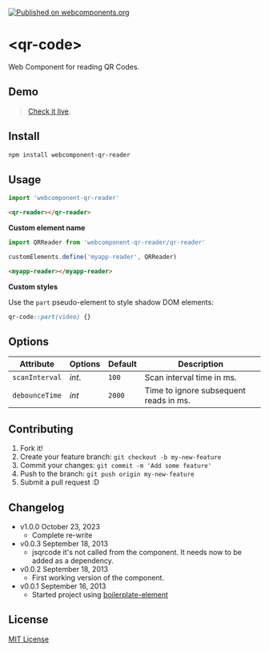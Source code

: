 [![Published on webcomponents.org](https://img.shields.io/badge/webcomponents.org-published-blue.svg)](https://www.webcomponents.org/element/webcomponent-qr-reader)

# &lt;qr-code&gt;

Web Component for reading QR Codes.

## Demo

> [Check it live](http://educastellano.github.io/qr-reader/demo).

## Install

```sh
npm install webcomponent-qr-reader
```

## Usage

```js
import 'webcomponent-qr-reader'
```

```html
<qr-reader></qr-reader>
```

**Custom element name**

```js
import QRReader from 'webcomponent-qr-reader/qr-reader'

customElements.define('myapp-reader', QRReader)
```

```html
<myapp-reader></myapp-reader>
```

**Custom styles**

Use the `part` pseudo-element to style shadow DOM elements:

```css
qr-code::part(video) {}
```

## Options

Attribute       | Options                   | Default             | Description
---             | ---                       | ---                 | ---
`scanInterval`  | *int*.                    | `100`               | Scan interval time in ms.
`debounceTime`  | *int*                     | `2000`              | Time to ignore subsequent reads in ms.

## Contributing

1. Fork it!
2. Create your feature branch: `git checkout -b my-new-feature`
3. Commit your changes: `git commit -m 'Add some feature'`
4. Push to the branch: `git push origin my-new-feature`
5. Submit a pull request :D

## Changelog
* v1.0.0 October 23, 2023
	* Complete re-write
* v0.0.3 September 18, 2013
	* jsqrcode it's not called from the component. It needs now to be added as a dependency.
* v0.0.2 September 18, 2013
	* First working version of the component.
* v0.0.1 September 16, 2013
	* Started project using [boilerplate-element](https://github.com/customelements/boilerplate-element)

## License

[MIT License](http://opensource.org/licenses/MIT)
